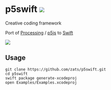 # p5swift  [![](https://app.bitrise.io/app/7ff1273b973548a8/status.svg?token=_yKAIKierDF1qI_zwjIlYw&branch=master)](https://app.bitrise.io/app/7ff1273b973548a8)

Creative coding framework

Port of [Processing](http://processing.org) / [p5js](http://p5js.org) to [Swift](https://developer.apple.com/swift/)

![](screen.gif)

## Usage

```
git clone https://github.com/zats/p5swift.git
cd p5swift
swift package generate-xcodeproj
open Examples/Examples.xcodeproj
```
